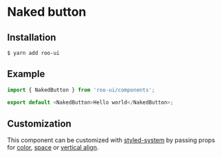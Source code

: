 # Naked button

<!-- STORY -->

## Installation

```shell
$ yarn add roo-ui
```

## Example

```js
import { NakedButton } from 'roo-ui/components';

export default <NakedButton>Hello world</NakedButton>;
```

## Customization

This component can be customized with [styled-system](https://jxnblk.com/styled-system) by passing props for [color](https://jxnblk.com/styled-system/table#core), [space](https://jxnblk.com/styled-system/table#core) or [vertical align](https://jxnblk.com/styled-system/table#layout).
